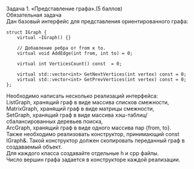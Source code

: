 Задача 1. «Представление графа».(5 баллов)  
Обязательная задача  
Дан базовый интерфейс для представления ориентированного графа:  

	struct IGraph {  
		virtual ~IGraph() {}  
  
		// Добавление ребра от from к to.  
		virtual void AddEdge(int from, int to) = 0;  
	  
		virtual int VerticesCount() const  = 0;  
  
		virtual std::vector<int> GetNextVertices(int vertex) const = 0;  
		virtual std::vector<int> GetPrevVertices(int vertex) const = 0;  
	};  
  
Необходимо написать несколько реализаций интерфейса:  
ListGraph, хранящий граф в виде массива списков смежности,  
MatrixGraph, хранящий граф в виде матрицы смежности,  
SetGraph, хранящий граф в виде массива хэш-таблиц/сбалансированных деревьев поиска,  
ArcGraph, хранящий граф в виде одного массива пар {from, to}.  
Также необходимо реализовать конструктор, принимающий const IGraph&. Такой конструктор должен скопировать переданный граф в   создаваемый объект.  
Для каждого класса создавайте отдельные h и cpp файлы.  
Число вершин графа задается в конструкторе каждой реализации.  
